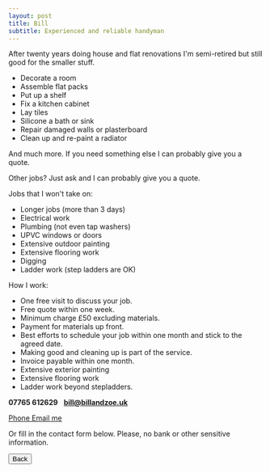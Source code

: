 ```yaml
---
layout: post
title: Bill
subtitle: Experienced and reliable handyman
---
```


After twenty years doing house and flat renovations I'm semi-retired but still good for the smaller stuff.

 - Decorate a room
 - Assemble flat packs
 - Put up a shelf
 - Fix a kitchen cabinet
 - Lay tiles
 - Silicone a bath or sink
 - Repair damaged walls or plasterboard
 - Clean up and re-paint a radiator

And much more. If you need something else I can probably give you a quote.
 
Other jobs? Just ask and I can probably give you a quote.

Jobs that I won't take on:
  - Longer jobs (more than 3 days)
  - Electrical work
  - Plumbing (not even tap washers)
  - UPVC windows or doors
  - Extensive outdoor painting
  - Extensive flooring work
  - Digging
  - Ladder work (step ladders are OK)

How I work:
  - One free visit to discuss your job.
  - Free quote within one week.
  - Minimum charge £50 excluding materials.
  - Payment for materials up front.
  - Best efforts to schedule your job within one month and stick to the agreed date.
  - Making good and cleaning up is part of the service.
  - Invoice payable within one month.
  - Extensive exterior painting
  - Extensive flooring work  
  - Ladder work beyond stepladders.

**07765 612629**&nbsp;&nbsp;&nbsp;**bill@billandzoe.uk**

<a href="tel:643643636363}" title="Call me on 53535353535">
    <span class="fa-stack fa-lg" aria-hidden="true">
    <i class="fas fa-circle fa-stack-2x"></i>
    <i class="fas fa-phone fa-stack-1x fa-inverse"></i>
    </span>
    <span class="sr-only">Phone</span>
</a><a href="mailto:bill@billandzoe.uk" title="Email me at bill@billandzoe.uk">
      <span class="fa-stack fa-lg" aria-hidden="true">
        <i class="fas fa-circle fa-stack-2x"></i>
        <i class="fas fa-envelope fa-stack-1x fa-inverse"></i>
      </span>
      <span class="sr-only">Email me</span>
</a>

Or fill in the contact form below.
Please, no bank or other sensitive information.


<button onclick="window.history.back()">Back</button>



